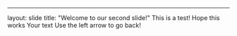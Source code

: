 
---
layout: slide
title: "Welcome to our second slide!"
This is a test! Hope this works
Your text
Use the left arrow to go back!
